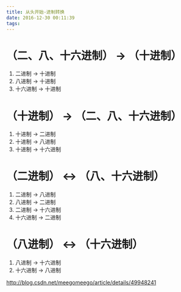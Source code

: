 ```yaml
---
title: 从头开始-进制转换
date: 2016-12-30 00:11:39
tags:
---
```


# （二、八、十六进制） → （十进制）  
1. 二进制 → 十进制
1. 八进制 → 十进制
1. 十六进制 → 十进制

# （十进制） → （二、八、十六进制）  
1. 十进制 → 二进制
1. 十进制 → 八进制
1. 十进制 → 十六进制

# （二进制） ↔ （八、十六进制）  
1. 二进制 → 八进制
1. 八进制 → 二进制
1. 二进制 → 十六进制
1. 十六进制 → 二进制

# （八进制） ↔ （十六进制）
1. 八进制 → 十六进制
1. 十六进制 → 八进制

http://blog.csdn.net/meegomeego/article/details/49948241